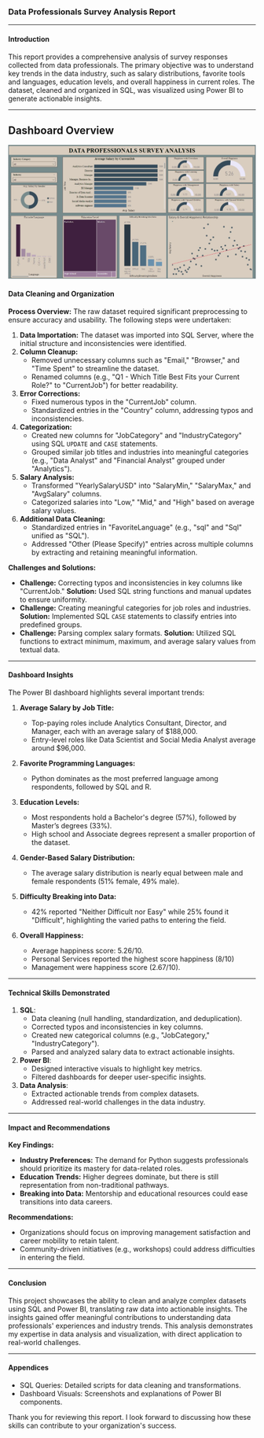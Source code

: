 ### Data Professionals Survey Analysis Report


---

#### **Introduction**
This report provides a comprehensive analysis of survey responses collected from data professionals. The primary objective was to understand key trends in the data industry, such as salary distributions, favorite tools and languages, education levels, and overall happiness in current roles. The dataset, cleaned and organized in SQL, was visualized using Power BI to generate actionable insights.

---
## Dashboard Overview
![Dashboard](https://github.com/ilhemdjenane/Data-Professionals-Survey-Analysis/blob/0e69479bed19022e289cb5ce642ef1a47e7b26a7/Screenshot_2024_12_30-5.png)

#### **Data Cleaning and Organization**

**Process Overview:**
The raw dataset required significant preprocessing to ensure accuracy and usability. The following steps were undertaken:

1. **Data Importation:** The dataset was imported into SQL Server, where the initial structure and inconsistencies were identified.
2. **Column Cleanup:**
   - Removed unnecessary columns such as "Email," "Browser," and "Time Spent" to streamline the dataset.
   - Renamed columns (e.g., "Q1 - Which Title Best Fits your Current Role?" to "CurrentJob") for better readability.
3. **Error Corrections:**
   - Fixed numerous typos in the "CurrentJob" column.
   - Standardized entries in the "Country" column, addressing typos and inconsistencies.
4. **Categorization:**
   - Created new columns for "JobCategory" and "IndustryCategory" using SQL `UPDATE` and `CASE` statements.
   - Grouped similar job titles and industries into meaningful categories (e.g., "Data Analyst" and "Financial Analyst" grouped under "Analytics").
5. **Salary Analysis:**
   - Transformed "YearlySalaryUSD" into "SalaryMin," "SalaryMax," and "AvgSalary" columns.
   - Categorized salaries into "Low," "Mid," and "High" based on average salary values.
6. **Additional Data Cleaning:**
   - Standardized entries in "FavoriteLanguage" (e.g., "sql" and "Sql" unified as "SQL").
   - Addressed "Other (Please Specify)" entries across multiple columns by extracting and retaining meaningful information.

**Challenges and Solutions:**
- **Challenge:** Correcting typos and inconsistencies in key columns like "CurrentJob."
  **Solution:** Used SQL string functions and manual updates to ensure uniformity.
- **Challenge:** Creating meaningful categories for job roles and industries.
  **Solution:** Implemented SQL `CASE` statements to classify entries into predefined groups.
- **Challenge:** Parsing complex salary formats.
  **Solution:** Utilized SQL functions to extract minimum, maximum, and average salary values from textual data.

---

#### **Dashboard Insights**
The Power BI dashboard highlights several important trends:

1. **Average Salary by Job Title:**
   - Top-paying roles include Analytics Consultant, Director, and Manager, each with an average salary of $188,000.
   - Entry-level roles like Data Scientist and Social Media Analyst average around $96,000.

2. **Favorite Programming Languages:**
   - Python dominates as the most preferred language among respondents, followed by SQL and R.

3. **Education Levels:**
   - Most respondents hold a Bachelor's degree (57%), followed by Master’s degrees (33%).
   - High school and Associate degrees represent a smaller proportion of the dataset.

4. **Gender-Based Salary Distribution:**
   - The average salary distribution is nearly equal between male and female respondents (51% female, 49% male).

5. **Difficulty Breaking into Data:**
   - 42% reported "Neither Difficult nor Easy" while 25% found it "Difficult", highlighting the varied paths to entering the field.

6. **Overall Happiness:**
   - Average happiness score: 5.26/10.
   - Personal Services reported the highest score happiness (8/10)
   - Management were happiness score (2.67/10).

---

#### **Technical Skills Demonstrated**

1. **SQL**:
   - Data cleaning (null handling, standardization, and deduplication).
   - Corrected typos and inconsistencies in key columns.
   - Created new categorical columns (e.g., "JobCategory," "IndustryCategory").
   - Parsed and analyzed salary data to extract actionable insights.
2. **Power BI**:
   - Designed interactive visuals to highlight key metrics.
   - Filtered dashboards for deeper user-specific insights.
3. **Data Analysis**:
   - Extracted actionable trends from complex datasets.
   - Addressed real-world challenges in the data industry.

---

#### **Impact and Recommendations**

**Key Findings:**
- **Industry Preferences:** The demand for Python suggests professionals should prioritize its mastery for data-related roles.
- **Education Trends:** Higher degrees dominate, but there is still representation from non-traditional pathways.
- **Breaking into Data:** Mentorship and educational resources could ease transitions into data careers.

**Recommendations:**
- Organizations should focus on improving management satisfaction and career mobility to retain talent.
- Community-driven initiatives (e.g., workshops) could address difficulties in entering the field.

---

#### **Conclusion**
This project showcases the ability to clean and analyze complex datasets using SQL and Power BI, translating raw data into actionable insights. The insights gained offer meaningful contributions to understanding data professionals' experiences and industry trends. This analysis demonstrates my expertise in data analysis and visualization, with direct application to real-world challenges.

---

#### **Appendices**
- SQL Queries: Detailed scripts for data cleaning and transformations.
- Dashboard Visuals: Screenshots and explanations of Power BI components.

Thank you for reviewing this report. I look forward to discussing how these skills can contribute to your organization's success.

